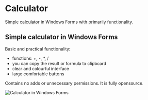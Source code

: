 # Calculator
Simple calculator in Windows Forms with primarily functionality.

## Simple calculator in Windows Forms
Basic and practical functionality:
- functions: +, -, *, /
- you can copy the result or formula to clipboard
- clear and colourful interface
- large comfortable buttons

Contains no adds or unnecessary permissions. It is fully opensource.

![Calculator in Windows Forms](url)
